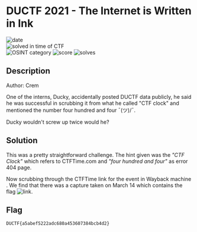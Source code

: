 # DUCTF 2021 - The Internet is Written in Ink

![date](https://img.shields.io/badge/date-25.09.2021-brightgreen.svg)  
![solved in time of CTF](https://img.shields.io/badge/solved-in%20time%20of%20CTF-brightgreen.svg)  
![OSINT category](https://img.shields.io/badge/category-osint-lightgrey.svg)
![score](https://img.shields.io/badge/score-100-blue.svg)
![solves](https://img.shields.io/badge/solves-189-brightgreen.svg)

## Description
Author: Crem

One of the interns, Ducky, accidentally posted DUCTF data publicly, he said he was successful in scrubbing it from what he called "CTF clock" and mentioned the number four hundred and four ¯\(ツ)/¯.

Ducky wouldn't screw up twice would he?

## Solution

This was a pretty straightforward challenge. The hint given was the *"CTF Clock"* which refers to CTFTime.com and *"four hundred and four"* as error 404 page. 

Now scrubbing through the CTFTime link for the event in Wayback machine . We find that there was a capture taken on March 14 which contains the flag ![link](https://web.archive.org/web/*/http://ctftime.org/event/1312).


## Flag
  
``` DUCTF{a5abef5222adc680a453607384bcb4d2} ```
